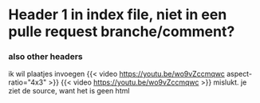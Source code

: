 # Header 1 in index file, niet in een pulle request branche/comment?
### also other headers

ik wil plaatjes invoegen
{{< video https://youtu.be/wo9vZccmqwc aspect-ratio="4x3" >}}
{{< video https://youtu.be/wo9vZccmqwc >}}
mislukt. je ziet de source, want het is geen html
